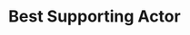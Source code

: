 ---
title: "Best Supporting Actor"
edition: "2019"
winner: al-pacino.md
kind: "actor"
film: the-irishman.md
image: https://m.media-amazon.com/images/M/MV5BMjkxZjQ2MzMtYmU0Yy00NTUzLTljMWQtYzk4ZjRjNTc0YmI5XkEyXkFqcGdeQXVyNjE3NDE2Mzc@._V1_FMjpg_UX1024_.jpg
type: award
weight: 7
---